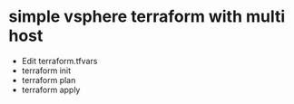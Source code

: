 # simple vsphere terraform with multi host

* Edit terraform.tfvars
* terraform init
* terraform plan 
* terraform apply

<!-- BEGINNING OF PRE-COMMIT-TERRAFORM DOCS HOOK -->


<!-- END OF PRE-COMMIT-TERRAFORM DOCS HOOK -->
